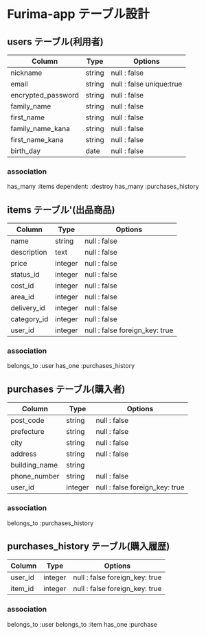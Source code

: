 # Furima-app テーブル設計

## users テーブル(利用者)

| Column             | Type   | Options                  |
| ----------------   | ------ | ----------               |
| nickname           | string | null : false             | 
| email              | string | null : false  unique:true| 
| encrypted_password | string | null : false             | 
| family_name        | string | null : false             | 
| first_name         | string | null : false             | 
| family_name_kana   | string | null : false             | 
| first_name_kana    | string | null : false             | 
| birth_day          | date   | null : false             | 

### association
has_many :items dependent: :destroy
has_many :purchases_history
 


## items テーブル'(出品商品)

| Column         | Type    | Options                        |
| ---------------| --------| -----------------------------  |
| name           | string  | null : false                   | 
| description    | text    | null : false                   | 
| price          | integer | null : false                   |  
| status_id      | integer | null : false                   | 
| cost_id        | integer | null : false                   | 
| area_id        | integer | null : false                   | 
| delivery_id    | integer | null : false                   | 
| category_id    | integer | null : false                   | 
| user_id        | integer | null : false  foreign_key: true| 

### association
belongs_to :user 
has_one :purchases_history

## purchases テーブル(購入者)

| Column        | Type    | Options                        |
| ------------- | --------| ----------------------------   |
| post_code     | string  | null : false                   | 
| prefecture    | string  | null : false                   | 
| city          | string  | null : false                   |  
| address       | string  | null : false                   | 
| building_name | string  |                                | 
| phone_number  | string  | null : false                   | 
| user_id       | integer | null : false  foreign_key: true| 

### association
belongs_to :purchases_history


## purchases_history テーブル(購入履歴)

| Column        | Type    | Options                        |
| ------------- | --------| ----------------------------   |
| user_id       | integer | null : false  foreign_key: true| 
| item_id       | integer | null : false  foreign_key: true| 

### association
belongs_to :user
belongs_to :item
has_one :purchase







